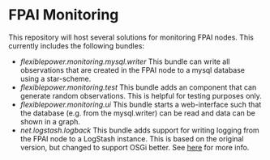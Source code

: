 # FPAI Monitoring

This repository will host several solutions for monitoring FPAI nodes. This currently includes the following bundles:

- *flexiblepower.monitoring.mysql.writer* This bundle can write all observations that are created in the FPAI node to a mysql database using a star-scheme.
- *flexiblepower.monitoring.test* This bundle adds an component that can generate random observations. This is helpful for testing purposes only.
- *flexiblepower.monitoring.ui* This bundle starts a web-interface such that the database (e.g. from the mysql.writer) can be read and data can be shown in a graph.
- *net.logstash.logback* This bundle adds support for writing logging from the FPAI node to a LogStash instance. This is based on the original version, but changed to support OSGi better. See [here](net.logstash.logback/README.md) for more info.

